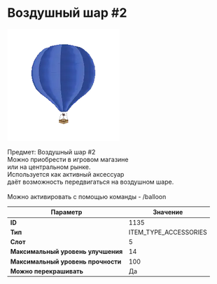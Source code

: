 # Воздушный шар #2

![Item Image](../img/1135.webp?raw=true)

Предмет: Воздушный шар #2<br>Можно приобрести в игровом магазине<br>или на центральном рынке.<br>Используется как активный аксессуар<br>даёт возможность передвигаться на воздушном шаре.<br><br>Можно активировать с помощью команды - /balloon


| Параметр | Значение |
|----------|----------|
| **ID** | 1135 |
| **Тип** | ITEM_TYPE_ACCESSORIES |
| **Слот** | 5 |
| **Максимальный уровень улучшения** | 14 |
| **Максимальный уровень прочности** | 100 |
| **Можно перекрашивать** | Да |

